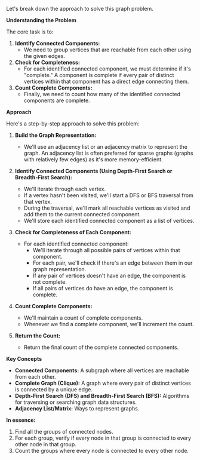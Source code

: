 Let's break down the approach to solve this graph problem.

**Understanding the Problem**

The core task is to:

1.  **Identify Connected Components:**
    * We need to group vertices that are reachable from each other using the given edges.
2.  **Check for Completeness:**
    * For each identified connected component, we must determine if it's "complete." A component is complete if every pair of distinct vertices within that component has a direct edge connecting them.
3.  **Count Complete Components:**
    * Finally, we need to count how many of the identified connected components are complete.

**Approach**

Here's a step-by-step approach to solve this problem:

1.  **Build the Graph Representation:**
    * We'll use an adjacency list or an adjacency matrix to represent the graph. An adjacency list is often preferred for sparse graphs (graphs with relatively few edges) as it's more memory-efficient.

2.  **Identify Connected Components (Using Depth-First Search or Breadth-First Search):**
    * We'll iterate through each vertex.
    * If a vertex hasn't been visited, we'll start a DFS or BFS traversal from that vertex.
    * During the traversal, we'll mark all reachable vertices as visited and add them to the current connected component.
    * We'll store each identified connected component as a list of vertices.

3.  **Check for Completeness of Each Component:**
    * For each identified connected component:
        * We'll iterate through all possible pairs of vertices within that component.
        * For each pair, we'll check if there's an edge between them in our graph representation.
        * If any pair of vertices doesn't have an edge, the component is not complete.
        * If all pairs of vertices do have an edge, the component is complete.

4.  **Count Complete Components:**
    * We'll maintain a count of complete components.
    * Whenever we find a complete component, we'll increment the count.

5.  **Return the Count:**
    * Return the final count of the complete connected components.

**Key Concepts**

* **Connected Components:** A subgraph where all vertices are reachable from each other.
* **Complete Graph (Clique):** A graph where every pair of distinct vertices is connected by a unique edge.
* **Depth-First Search (DFS) and Breadth-First Search (BFS):** Algorithms for traversing or searching graph data structures.
* **Adjacency List/Matrix:** Ways to represent graphs.

**In essence:**

1.  Find all the groups of connected nodes.
2.  For each group, verify if every node in that group is connected to every other node in that group.
3.  Count the groups where every node is connected to every other node.
